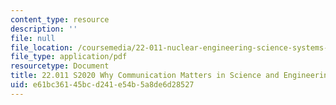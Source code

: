 ```yaml
---
content_type: resource
description: ''
file: null
file_location: /coursemedia/22-011-nuclear-engineering-science-systems-and-society-spring-2020/e61bc36145bcd241e54b5a8de6d28527_MIT22_011S20_Why_Comm_Matters.pdf
file_type: application/pdf
resourcetype: Document
title: 22.011 S2020 Why Communication Matters in Science and Engineering
uid: e61bc361-45bc-d241-e54b-5a8de6d28527
---
```

